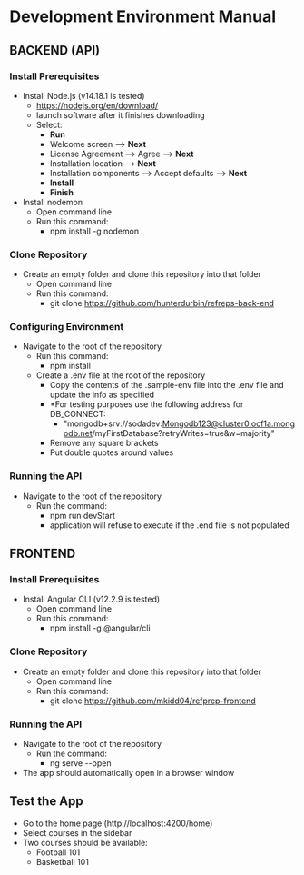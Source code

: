 
# Development Environment Manual
## BACKEND (API)
### Install Prerequisites
- Install Node.js (v14.18.1 is tested)
  -  https://nodejs.org/en/download/
  -  launch software after it finishes downloading
  -  Select:
      - **Run**
      - Welcome screen --> **Next**
      - License Agreement --> Agree --> **Next**
      - Installation location --> **Next**
      - Installation components --> Accept defaults --> **Next**
      - **Install**
      - **Finish**
- Install nodemon
  - Open command line 
  - Run this command:
    - npm install -g nodemon
### Clone Repository 
- Create an empty folder and clone this repository into that folder
  - Open command line
  - Run this command: 
    - git clone https://github.com/hunterdurbin/refreps-back-end
### Configuring Environment
- Navigate to the root of the repository 
  - Run this command:
    - npm install
  - Create a .env file at the root of the repository
    - Copy the contents of the .sample-env file into the .env file and update the info as specified
    - *For testing purposes use the following address for DB_CONNECT:
      - "mongodb+srv://sodadev:Mongodb123@cluster0.ocf1a.mongodb.net/myFirstDatabase?retryWrites=true&w=majority" 
    - Remove any square brackets
    - Put double quotes around values
### Running the API
- Navigate to the root of the repository
  - Run the command:
    - npm run devStart
    - application will refuse to execute if the .end file is not populated

## FRONTEND
### Install Prerequisites
- Install Angular CLI (v12.2.9 is tested)
  - Open command line
  - Run this command:
    - npm install -g @angular/cli
### Clone Repository 
- Create an empty folder and clone this repository into that folder
  - Open command line
  - Run this command: 
    - git clone https://github.com/mkidd04/refprep-frontend
### Running the API
- Navigate to the root of the repository
  - Run the command:
    - ng serve --open
- The app should automatically open in a browser window

## Test the App
- Go to the home page (http://localhost:4200/home)
- Select courses in the sidebar
- Two courses should be available:
  - Football 101
  - Basketball 101 
